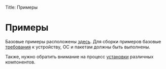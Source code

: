 Title: Примеры

# Примеры

Базовые примеры расположены [здесь](https://github.com/libstappler/libstappler-root/examples). Для сборки примеров базовые [требования](support.md) к устройству, ОС и пакетам должны быть выполнены.

Также, нужно обратить внимание на процесс [установки](installation.md) различных компонентов.
